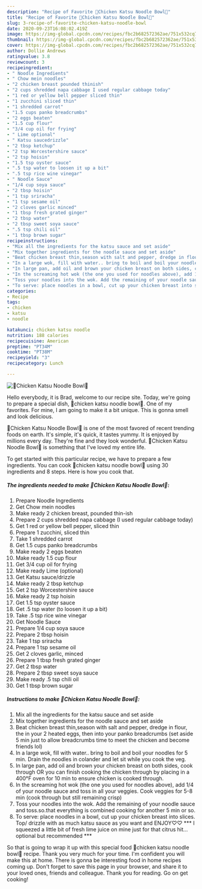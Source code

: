 ```yaml
---
description: "Recipe of Favorite 🤙Chicken Katsu Noodle Bowl🤙"
title: "Recipe of Favorite 🤙Chicken Katsu Noodle Bowl🤙"
slug: 3-recipe-of-favorite-chicken-katsu-noodle-bowl
date: 2020-09-23T16:08:02.419Z
image: https://img-global.cpcdn.com/recipes/fbc2b682572362ae/751x532cq70/🤙chicken-katsu-noodle-bowl🤙-recipe-main-photo.jpg
thumbnail: https://img-global.cpcdn.com/recipes/fbc2b682572362ae/751x532cq70/🤙chicken-katsu-noodle-bowl🤙-recipe-main-photo.jpg
cover: https://img-global.cpcdn.com/recipes/fbc2b682572362ae/751x532cq70/🤙chicken-katsu-noodle-bowl🤙-recipe-main-photo.jpg
author: Dollie Andrews
ratingvalue: 3.8
reviewcount: 3
recipeingredient:
- " Noodle Ingredients"
- " Chow mein noodles"
- "2 chicken breast pounded thinish"
- "2 cups shredded napa cabbage I used regular cabbage today"
- "1 red or yellow bell pepper sliced thin"
- "1 zucchini sliced thin"
- "1 shredded carrot"
- "1.5 cups panko breadcrumbs"
- "2 eggs beaten"
- "1.5 cup flour"
- "3/4 cup oil for frying"
- " Lime optional"
- " Katsu saucedrizzle"
- "2 tbsp ketchup"
- "2 tsp Worcestershire sauce"
- "2 tsp hoisin"
- "1.5 tsp oyster sauce"
- ".5 tsp water to loosen it up a bit"
- ".5 tsp rice wine vinegar"
- " Noodle Sauce"
- "1/4 cup soya sauce"
- "2 tbsp hoisin"
- "1 tsp sriracha"
- "1 tsp sesame oil"
- "2 cloves garlic minced"
- "1 tbsp fresh grated ginger"
- "2 tbsp water"
- "2 tbsp sweet soya sauce"
- ".5 tsp chili oil"
- "1 tbsp brown sugar"
recipeinstructions:
- "Mix all the ingredients for the katsu sauce and set aside"
- "Mix together ingredients for the noodle sauce and set aside"
- "Beat chicken breast thin,season with salt and pepper, dredge in flour, the in your 2 heated eggs, then into your panko breadcrumbs (set aside 5 min just to allow breadcrumbs time to meet the chicken and become friends lol)"
- "In a large wok, fill with water.. bring to boil and boil your noodles for 5 min. Drain the noodles in colander and let sit while you cook the veg."
- "In large pan, add oil and brown your chicken breast on both sides, cook through OR you can finish cooking the chicken through by placing in a 400°F oven for 10 min to ensure chicken is cooked through."
- "In the screaming hot wok (the one you used for noodles above), add 1/4 of your noodle sauce and toss in all your veggies. Cook veggies for 5-8 min (cook through but still remaining crisp)"
- "Toss your noodles into the wok. Add the remaining of your noodle sauce and toss.so.that everything is combined cooking for another 5 min or so."
- "To serve: place noodles in a bowl, cut up your chicken breast into slices. Top/ drizzle with as much katsu sauce as you want and ENJOY♡♡ *** I squeezed a little bit of fresh lime juice on mine just for that citrus hit... optional but recommended ***"
categories:
- Recipe
tags:
- chicken
- katsu
- noodle

katakunci: chicken katsu noodle 
nutrition: 188 calories
recipecuisine: American
preptime: "PT34M"
cooktime: "PT38M"
recipeyield: "3"
recipecategory: Lunch

---
```



![🤙Chicken Katsu Noodle Bowl🤙](https://img-global.cpcdn.com/recipes/fbc2b682572362ae/751x532cq70/🤙chicken-katsu-noodle-bowl🤙-recipe-main-photo.jpg)

Hello everybody, it is Brad, welcome to our recipe site. Today, we're going to prepare a special dish, 🤙chicken katsu noodle bowl🤙. One of my favorites. For mine, I am going to make it a bit unique. This is gonna smell and look delicious.

🤙Chicken Katsu Noodle Bowl🤙 is one of the most favored of recent trending foods on earth. It's simple, it's quick, it tastes yummy. It is enjoyed by millions every day. They're fine and they look wonderful. 🤙Chicken Katsu Noodle Bowl🤙 is something that I've loved my entire life.




To get started with this particular recipe, we have to prepare a few ingredients. You can cook 🤙chicken katsu noodle bowl🤙 using 30 ingredients and 8 steps. Here is how you cook that.

<!--inarticleads1-->

##### The ingredients needed to make 🤙Chicken Katsu Noodle Bowl🤙:

1. Prepare  Noodle Ingredients
1. Get  Chow mein noodles
1. Make ready 2 chicken breast, pounded thin-ish
1. Prepare 2 cups shredded napa cabbage (I used regular cabbage today)
1. Get 1 red or yellow bell pepper, sliced thin
1. Prepare 1 zucchini, sliced thin
1. Take 1 shredded carrot
1. Get 1.5 cups panko breadcrumbs
1. Make ready 2 eggs beaten
1. Make ready 1.5 cup flour
1. Get 3/4 cup oil for frying
1. Make ready  Lime (optional)
1. Get  Katsu sauce/drizzle
1. Make ready 2 tbsp ketchup
1. Get 2 tsp Worcestershire sauce
1. Make ready 2 tsp hoisin
1. Get 1.5 tsp oyster sauce
1. Get .5 tsp water (to loosen it up a bit)
1. Take .5 tsp rice wine vinegar
1. Get  Noodle Sauce
1. Prepare 1/4 cup soya sauce
1. Prepare 2 tbsp hoisin
1. Take 1 tsp sriracha
1. Prepare 1 tsp sesame oil
1. Get 2 cloves garlic, minced
1. Prepare 1 tbsp fresh grated ginger
1. Get 2 tbsp water
1. Prepare 2 tbsp sweet soya sauce
1. Make ready .5 tsp chili oil
1. Get 1 tbsp brown sugar




<!--inarticleads2-->

##### Instructions to make 🤙Chicken Katsu Noodle Bowl🤙:

1. Mix all the ingredients for the katsu sauce and set aside
1. Mix together ingredients for the noodle sauce and set aside
1. Beat chicken breast thin,season with salt and pepper, dredge in flour, the in your 2 heated eggs, then into your panko breadcrumbs (set aside 5 min just to allow breadcrumbs time to meet the chicken and become friends lol)
1. In a large wok, fill with water.. bring to boil and boil your noodles for 5 min. Drain the noodles in colander and let sit while you cook the veg.
1. In large pan, add oil and brown your chicken breast on both sides, cook through OR you can finish cooking the chicken through by placing in a 400°F oven for 10 min to ensure chicken is cooked through.
1. In the screaming hot wok (the one you used for noodles above), add 1/4 of your noodle sauce and toss in all your veggies. Cook veggies for 5-8 min (cook through but still remaining crisp)
1. Toss your noodles into the wok. Add the remaining of your noodle sauce and toss.so.that everything is combined cooking for another 5 min or so.
1. To serve: place noodles in a bowl, cut up your chicken breast into slices. Top/ drizzle with as much katsu sauce as you want and ENJOY♡♡ *** I squeezed a little bit of fresh lime juice on mine just for that citrus hit... optional but recommended ***




So that is going to wrap it up with this special food 🤙chicken katsu noodle bowl🤙 recipe. Thank you very much for your time. I'm confident you will make this at home. There is gonna be interesting food in home recipes coming up. Don't forget to save this page in your browser, and share it to your loved ones, friends and colleague. Thank you for reading. Go on get cooking!

